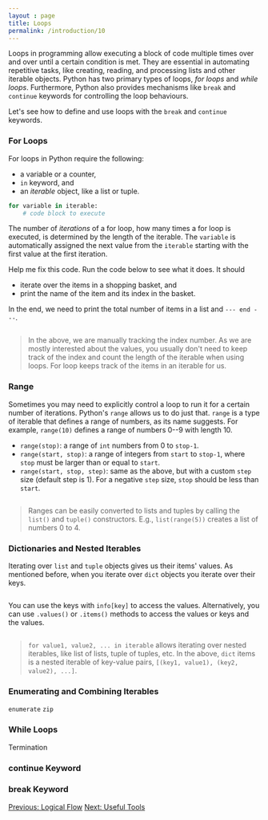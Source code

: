 ```yaml
---
layout : page
title: Loops
permalink: /introduction/10
---
```


<script src="https://cdn.mathjax.org/mathjax/latest/MathJax.js?config=TeX-AMS-MML_HTMLorMML" type="text/javascript">
</script>

Loops in programming allow executing a block of code multiple times over and over
until a certain condition is met. They are essential in automating repetitive tasks,
like creating, reading, and processing lists and other iterable objects. Python
has two primary types of loops, *for loops* and *while loops*. Furthermore,
Python also provides mechanisms like `break` and `continue` keywords for controlling
the loop behaviours.

Let's see how to define and use loops with the `break` and `continue` keywords.

### For Loops

For loops in Python require the following:

- a variable or a counter,
- `in` keyword, and
- an *iterable* object, like a list or tuple.

```python
for variable in iterable:
    # code block to execute
```

The number of *iterations* of a for loop, how many times a for loop is executed,
is determined by the length of the iterable. The `variable` is automatically assigned
the next value from the `iterable` starting with the first value at the first iteration.

Help me fix this code. Run the code below to see what it does. It should

- iterate over the items in a shopping basket, and
- print the name of the item and its index in the basket.

In the end, we need to print the total number of items in a list and `--- end ---`.

<div class="language-python highlighter-rouge">
<pre class="highlight"><script type="py-editor" worker>
basket = ['apple', 'bread', 'cheese', 'durian', 'eggs']
count = 0

for k in basket:
    print(count, ':', k)
count += 1

print(f'\n{count} items')
print('--- end ---')
</script></pre></div>

> In the above, we are manually tracking the index number. As we are mostly interested
about the values, you usually don't need to keep track of the index and count the
length of the iterable when using loops. For loop keeps track of the items in an
iterable for us.

### Range

Sometimes you may need to explicitly control a loop to run it for a certain
number of iterations. Python's `range` allows us to do just that. `range` is a
type of iterable that defines a range of numbers, as its name suggests. For example,
`range(10)` defines a range of numbers 0--9 with length 10.

- `range(stop)`: a range of `int` numbers from 0 to `stop-1`.
- `range(start, stop)`: a range of integers from `start` to `stop-1`, where `stop`
must be larger than or equal to `start`.
- `range(start, stop, step)`: same as the above, but with a custom `step` size
(default step is 1). For a negative `step` size, `stop` should be less than `start`.

<div class="language-python highlighter-rouge">
<pre class="highlight"><script type="py-editor" worker>
for i in range(3, 13, 3):
    print(i)
</script></pre></div>

> Ranges can be easily converted to lists and tuples by calling the `list()` and
`tuple()` constructors. E.g., `list(range(5))` creates a list of numbers
0 to 4.

### Dictionaries and Nested Iterables

Iterating over `list` and `tuple` objects gives us their items' values. As mentioned before,
when you iterate over `dict` objects you iterate over their keys.

<div class="language-python highlighter-rouge">
<pre class="highlight"><script type="py-editor" worker>
info = {'name': 'Hatta', 'occupation': 'Hatter', 'nationality': 'Wonderland'}

for key in info:
    print(key)
</script></pre></div>

You can use the keys with `info[key]` to access the values. Alternatively, you can
use `.values()` or `.items()` methods to access the values or keys and the values.

<div class="language-python highlighter-rouge">
<pre class="highlight"><script type="py-editor" worker>
info = {'name': 'Hatta', 'occupation': 'Hatter', 'nationality': 'Wonderland'}

for key, val in info.items():
    print(key, ':', val)
</script></pre></div>

> `for value1, value2, ... in iterable` allows iterating over nested iterables,
like list of lists, tuple of tuples, etc. In the above, `dict` items is a nested
iterable of key-value pairs, `[(key1, value1), (key2, value2), ...]`.

### Enumerating and Combining Iterables

`enumerate`
`zip`

### While Loops

Termination

### continue Keyword

### break Keyword

<div class="prevnextlinks">
    <a id="previous" href="09">Previous: Logical Flow</a>
    <a id="next" href="11">Next: Useful Tools</a>
</div>
<script src="{{ '/assets/js/navigation.js' | relative_url }}" defer></script>
